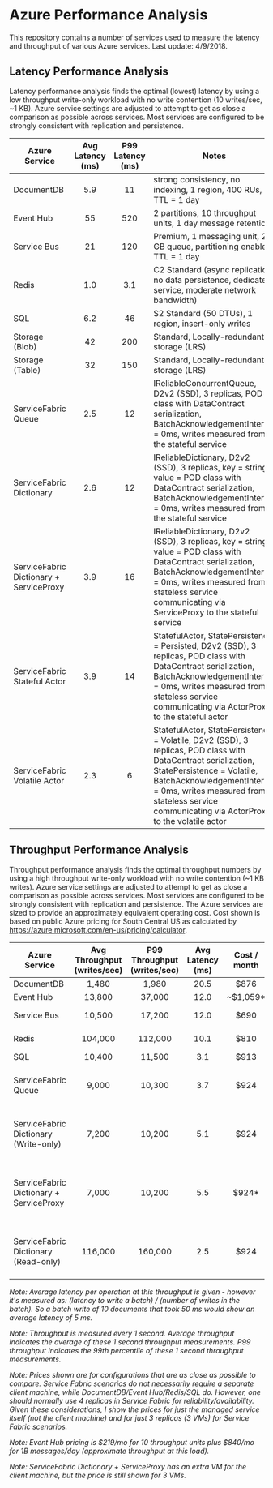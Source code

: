 # Azure Performance Analysis

This repository contains a number of services used to measure the latency and throughput of various Azure services.  Last update: 4/9/2018.

## Latency Performance Analysis

Latency performance analysis finds the optimal (lowest) latency by using a low throughput write-only workload with no write contention (10 writes/sec, ~1 KB).  Azure service settings are adjusted to attempt to get as close a comparison as possible across services.  Most services are configured to be strongly consistent with replication and persistence.

| Azure Service   | Avg Latency (ms) | P99 Latency (ms) | Notes |
| --------------- | :--------------: | :--------------: | ----- |
| DocumentDB      |       5.9        |        11        | strong consistency, no indexing, 1 region, 400 RUs, TTL = 1 day |
| Event Hub       |       55         |       520        | 2 partitions, 10 throughput units, 1 day message retention |
| Service Bus     |       21         |       120        | Premium, 1 messaging unit, 2 GB queue, partitioning enabled, TTL = 1 day |
| Redis           |       1.0        |       3.1        | C2 Standard (async replication, no data persistence, dedicated service, moderate network bandwidth) |
| SQL             |       6.2        |        46        | S2 Standard (50 DTUs), 1 region, insert-only writes |
| Storage (Blob)  |       42         |       200        | Standard, Locally-redundant storage (LRS) |
| Storage (Table) |       32         |       150        | Standard, Locally-redundant storage (LRS) |
| ServiceFabric Queue |  2.5         |        12        | IReliableConcurrentQueue, D2v2 (SSD), 3 replicas, POD class with DataContract serialization, BatchAcknowledgementInterval = 0ms, writes measured from the stateful service |
| ServiceFabric Dictionary |   2.6   |        12        | IReliableDictionary, D2v2 (SSD), 3 replicas, key = string, value = POD class with DataContract serialization, BatchAcknowledgementInterval = 0ms, writes measured from the stateful service |
| ServiceFabric Dictionary + ServiceProxy | 3.9 |  16   | IReliableDictionary, D2v2 (SSD), 3 replicas, key = string, value = POD class with DataContract serialization, BatchAcknowledgementInterval = 0ms, writes measured from a stateless service communicating via ServiceProxy to the stateful service |
| ServiceFabric Stateful Actor | 3.9 |        14        | StatefulActor, StatePersistence = Persisted, D2v2 (SSD), 3 replicas, POD class with DataContract serialization, BatchAcknowledgementInterval = 0ms, writes measured from a stateless service communicating via ActorProxy to the stateful actor |
| ServiceFabric Volatile Actor | 2.3 |         6        | StatefulActor, StatePersistence = Volatile, D2v2 (SSD), 3 replicas, POD class with DataContract serialization, StatePersistence = Volatile, BatchAcknowledgementInterval = 0ms, writes measured from a stateless service communicating via ActorProxy to the volatile actor |

## Throughput Performance Analysis

Throughput performance analysis finds the optimal throughput numbers by using a high throughput write-only workload with no write contention (~1 KB writes).  Azure service settings are adjusted to attempt to get as close a comparison as possible across services.  Most services are configured to be strongly consistent with replication and persistence.  The Azure services are sized to provide an approximately equivalent operating cost.  Cost shown is based on public Azure pricing for South Central US as calculated by https://azure.microsoft.com/en-us/pricing/calculator.

| Azure Service   | Avg Throughput (writes/sec) | P99 Throughput (writes/sec) | Avg Latency (ms) | Cost / month | Notes |
| --------------- | :-------------------------: | :-------------------------: | :--------------: | :----------: | ----- |
| DocumentDB      |              1,480          |            1,980            |       20.5       | $876 | strong consistency, no indexing, 1 region, 15000 RUs, TTL = 1 day |
| Event Hub       |             13,800          |           37,000            |       12.0       | ~$1,059* | 32 partitions, 10 throughput units, 1 day message retention |
| Service Bus     |             10,500          |           17,200            |       12.0       | $690 | Premium, 1 messaging unit, 80 GB queue, partitioning enabled, TTL = 1 hour |
| Redis           |            104,000          |          112,000            |       10.1       | $810 | P2 Premium (async replication, no data persistence, dedicated service, redis cluster, moderate network bandwidth) |
| SQL             |             10,400          |           11,500            |        3.1       | $913 | P2 Premium (250 DTUs), 1 region, insert-only writes |
| ServiceFabric Queue |          9,000          |           10,300            |        3.7       | $924 | IReliableConcurrentQueue, D3v2 (SSD), 3 replicas, POD class with DataContract serialization, BatchAcknowledgementInterval = 15ms, MaxPrimaryReplicationQueueSize/MaxSecondaryReplicationQueueSize = 1M, writes measured from the stateful service |
| ServiceFabric Dictionary (Write-only) |  7,200 |          10,200            |        5.1       | $924 | IReliableDictionary, D3v2 (SSD), 3 replicas, key = long, value = POD class with DataContract serialization, BatchAcknowledgementInterval = 15ms, MaxPrimaryReplicationQueueSize/MaxSecondaryReplicationQueueSize = 1M, writes measured from the stateful service |
| ServiceFabric Dictionary + ServiceProxy | 7,000 |         10,200            |        5.5       | $924* | IReliableDictionary, D3v2 (SSD), 3 replicas, key = long, value = POD class with DataContract serialization, BatchAcknowledgementInterval = 15ms, MaxPrimaryReplicationQueueSize/MaxSecondaryReplicationQueueSize = 1M, writes measured from a stateless service communicating via ServiceProxy to the stateful service |
| ServiceFabric Dictionary (Read-only) | 116,000 |         160,000            |        2.5       | $924 | IReliableDictionary, D3v2 (SSD), 3 replicas, key = long, value = POD class with DataContract serialization, BatchAcknowledgementInterval = 15ms, MaxPrimaryReplicationQueueSize/MaxSecondaryReplicationQueueSize = 1M, reads measured from the stateful service |

*Note:  Average latency per operation at this throughput is given - however it's measured as: (*latency to write a batch*) / (*number of writes in the batch*).  So a batch write of 10 documents that took 50 ms would show an average latency of 5 ms.*

*Note:  Throughput is measured every 1 second.  Average throughput indicates the average of these 1 second throughput measurements. P99 throughput indicates the 99th percentile of these 1 second throughput measurements.*

*Note: Prices shown are for configurations that are as close as possible to compare.  Service Fabric scenarios do not necessarily require a separate client machine, while DocumentDB/Event Hub/Redis/SQL do.  However, one should normally use 4 replicas in Service Fabric for reliability/availability.  Given these considerations, I show the prices for just the managed service itself (not the client machine) and for just 3 replicas (3 VMs) for Service Fabric scenarios.*

*Note: Event Hub pricing is $219/mo for 10 throughput units plus $840/mo for 1B messages/day (approximate throughput at this load).*

*Note: ServiceFabric Dictionary + ServiceProxy has an extra VM for the client machine, but the price is still shown for 3 VMs.*
